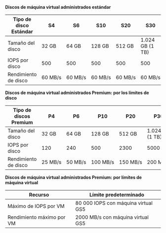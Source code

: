 **Discos de máquina virtual administrados estándar**

| Tipo de disco Estándar  | S4               | S6               | S10              | S20              | S30              | S40              | S50              | 
|---------------------|---------------------|---------------------|------------------|------------------|------------------|------------------|------------------| 
| Tamaño del disco           | 32 GB            | 64 GB            | 128 GB           | 512 GB           | 1.024 GB (1 TB)   | 2048 GB (2 TB)    | 4095 GB (4 TB)   | 
| IOPS por disco       | 500              | 500              | 500              | 500              | 500              | 500             | 500              | 
| Rendimiento de disco | 60 MB/s | 60 MB/s | 60 MB/s | 60 MB/s | 60 MB/s | 60 MB/s | 60 MB/s | 

**Discos de máquina virtual administrados Premium: por los límites de disco**

| Tipo de discos Premium  | P4    | P6    | P10   | P20   | P30   | P40   | P50   | 
|---------------------|-------|-------|-------|-------|-------|-------|-------|
| Tamaño del disco           | 32 GB | 64 GB | 128 GB| 512 GB            | 1.024 GB (1 TB)    | 2048 GB (2 TB)    | 4095 GB (4 TB)    | 
| IOPS por disco       | 120   | 240   | 500   | 2300              | 5000              | 7500              | 7500              | 
| Rendimiento de disco | 25 MB/s | 50 MB/s  | 100 MB/s | 150 MB/s | 200 MB/s | 250 MB/s | 250 MB/s |

**Discos de máquina virtual administrados Premium: por límites de máquina virtual**

| Recurso | Límite predeterminado |
| --- | --- |
| Máximo de IOPS por VM |80 000 IOPS con máquina virtual GS5 |
| Rendimiento máximo por VM |2000 MB/s con máquina virtual GS5 |
